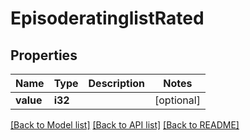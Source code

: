 # EpisoderatinglistRated

## Properties

Name | Type | Description | Notes
------------ | ------------- | ------------- | -------------
**value** | **i32** |  | [optional] 

[[Back to Model list]](../README.md#documentation-for-models) [[Back to API list]](../README.md#documentation-for-api-endpoints) [[Back to README]](../README.md)

